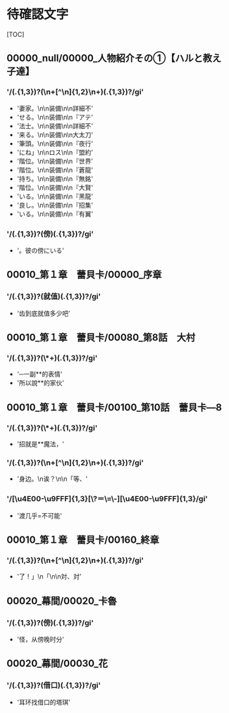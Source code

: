 # 待確認文字

[TOC]

## 00000_null/00000_人物紹介その①【ハルと教え子達】

### '/(.{1,3})?(\n+[^\n]{1,2}\n+)(.{1,3})?/gi'

- '妻家。\n\n装備\n\n詳細不'
- 'せる。\n\n装備\n\n『アテ'
- '法士。\n\n装備\n\n詳細不'
- '来る。\n\n装備\n\n大太刀'
- '筆頭。\n\n装備\n\n『夜行'
- 'にね」\n\nロス\n\n『盟約'
- '階位。\n\n装備\n\n『世界'
- '階位。\n\n装備\n\n『蒼龍'
- '持ち。\n\n装備\n\n『無銘'
- '階位。\n\n装備\n\n『大賢'
- 'いる。\n\n装備\n\n『黑龍'
- '良し。\n\n装備\n\n『招集'
- 'いる。\n\n装備\n\n『有翼'

### '/(.{1,3})?(傍)(.{1,3})?/gi'

- '。彼の傍にいる'


## 00010_第１章　蕾貝卡/00000_序章

### '/(.{1,3})?(就值)(.{1,3})?/gi'

- '齿到底就值多少吧'


## 00010_第１章　蕾貝卡/00080_第8話　大村

### '/(.{1,3})?(\\*+)(.{1,3})?/gi'

- '─一副**的表情'
- '所以說**的家伙'


## 00010_第１章　蕾貝卡/00100_第10話　蕾貝卡―8

### '/(.{1,3})?(\\*+)(.{1,3})?/gi'

- '招就是**魔法，'

### '/(.{1,3})?(\n+[^\n]{1,2}\n+)(.{1,3})?/gi'

- '身边。\n诶？\n\n「等、'

### '/[\\u4E00-\\u9FFF]{1,3}[\\?＝\\=\\-][\\u4E00-\\u9FFF]{1,3}/gi'

- '渡几乎=不可能'


## 00010_第１章　蕾貝卡/00160_終章

### '/(.{1,3})?(\n+[^\n]{1,2}\n+)(.{1,3})?/gi'

- '了！」\n「\n\n対、対'


## 00020_幕間/00020_卡魯

### '/(.{1,3})?(傍)(.{1,3})?/gi'

- '怪，从傍晚时分'


## 00020_幕間/00030_花

### '/(.{1,3})?(借口)(.{1,3})?/gi'

- '耳环找借口的塔琪'

